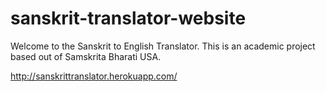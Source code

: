 # sanskrit-translator-website

Welcome to the Sanskrit to English Translator. This is an academic project based out of Samskrita Bharati USA. 

http://sanskrittranslator.herokuapp.com/
